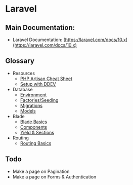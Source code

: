 # Laravel

## Main Documentation:

- Laravel Documentation: [https://laravel.com/docs/10.x](https://laravel.com/docs/10.x)

## Glossary

- Resources
  - [PHP Artisan Cheat Sheet](resources/artisan-cheat-sheet.md)
  - [Setup with DDEV](resources/setup-w-ddev.md)
- Database
  - [Environment](database/environment.md)
  - [Factories/Seeding](database/factories-seeding.md)
  - [Migrations](database/migrations.md)
  - [Models](database/models.md)
- Blade
  - [Blade Basics](blade/blade.md)
  - [Components](blade/components.md)
  - [Yield & Sections](blade/yield-sections.md)
- Routing
  - [Routing Basics](routing/routing.md)

## Todo

- Make a page on Pagination
- Make a page on Forms & Authentication